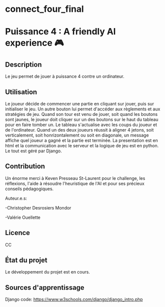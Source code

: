 # connect_four_final

# Puissance 4 : A friendly AI experience :video_game:

## Description
Le jeu permet de jouer à puissance 4 contre un ordinateur.

## Utilisation
Le joueur décide de commencer une partie en cliquant sur jouer, puis sur initialiser le jeu. Un autre bouton lui permet d'accéder aux règlements et aux stratégies de jeu.
Quand son tour est venu de jouer, soit quand les boutons sont jaunes, le joueur doit cliquer sur un des boutons sur le haut du tableau pour en faire tomber un. Le tableau
s'actualise avec les coups du joueur et de l'ordinateur. Quand un des deux joueurs réussit à aligner 4 jetons, soit verticalement, soit honrizontalement ou soit en 
diagonale, un message affiche quel joueur a gagné et la partie est terminée. La presentation est en html et la communication avec le serveur et la logique de jeu est 
en python. Le tout est géré par Django.

## Contribution
Un énorme merci à Keven Presseau St-Laurent pour le challenge, les réflexions, l'aide à résoudre l'heuristique de l'AI et pour ses précieux conseils pédagogiques. 

Auteur.e.s:

-Christopher Desrosiers Mondor

-Valérie Ouellette

## Licence
CC

## État du projet
Le développement du projet est en cours.

## Sources d'apprentissage
Django code: https://www.w3schools.com/django/django_intro.php  

